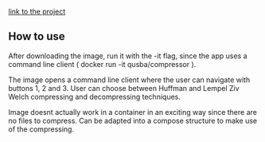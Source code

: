 [link to the project](https://hub.docker.com/repository/docker/qusba/compressor/general)

## How to use

After downloading the image, run it with the -it flag, since the app uses a command line client ( docker run -it qusba/compressor ).

The image opens a command line client where the user can navigate with buttons 1, 2 and 3. User can choose between Huffman and Lempel Ziv Welch compressing and decompressing techniques.

Image doesnt actually work in a container in an exciting way since there are no files to compress. Can be adapted into a compose structure to make use of the compressing.
